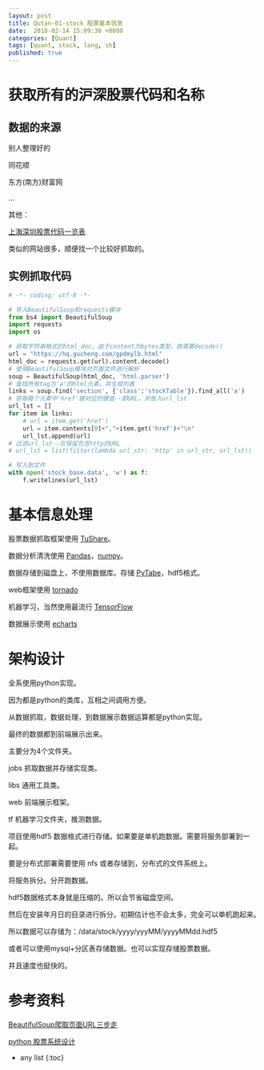 ```yaml
---
layout: post
title: Qutan-01-stock 股票基本信息
date:  2018-02-14 15:09:30 +0800
categories: [Quant]
tags: [quant, stock, lang, sh]
published: true
---
```


# 获取所有的沪深股票代码和名称

## 数据的来源

别人整理好的

同花顺

东方(南方)财富网

...

其他：

[上海深圳股票代码一览表](https://hq.gucheng.com/gpdmylb.html)

类似的网站很多，顺便找一个比较好抓取的。

## 实例抓取代码

```py
# -*- coding: utf-8 -*-

# 导入BeautifulSoup和requests模块
from bs4 import BeautifulSoup
import requests
import os

# 获取字符串格式的html_doc。由于content为bytes类型，故需要decode()
url = "https://hq.gucheng.com/gpdmylb.html"
html_doc = requests.get(url).content.decode()  
# 使用BeautifulSoup模块对页面文件进行解析
soup = BeautifulSoup(html_doc, 'html.parser')
# 查找所有tag为'a'的html元素，并生成列表
links = soup.find('section', {'class':'stockTable'}).find_all('a')
# 获取每个元素中'href'键对应的键值--即URL，并放入url_lst
url_lst = []
for item in links:
	# url = item.get('href')
	url = item.contents[0]+","+item.get('href')+"\n"
	url_lst.append(url)
# 过滤url_lst--仅保留包含http的URL
# url_lst = list(filter(lambda url_str: 'http' in url_str, url_lst))

# 写入到文件
with open('stock_base.data', 'w') as f:
	f.writelines(url_lst)
```

# 基本信息处理

股票数据抓取框架使用 [TuShare](http://tushare.org/)。

数据分析清洗使用 [Pandas](https://houbb.github.io/2018/02/14/quant-07-pandas-07)，[numpy](https://houbb.github.io/2019/04/16/numpy-01-overview-01)。

数据存储到磁盘上，不使用数据库。存储 [PyTabe](http://www.pytables.org/)，hdf5格式。

web框架使用 [tornado](http://www.tornadoweb.org/en/stable/)

机器学习，当然使用最流行 [TensorFlow](https://www.tensorflow.org/)

数据展示使用 [echarts](http://echarts.baidu.com/)

# 架构设计

全系使用python实现。

因为都是python的类库，互相之间调用方便。

从数据抓取，数据处理，到数据展示数据运算都是python实现。

最终的数据都到前端展示出来。

主要分为4个文件夹。

jobs 抓取数据并存储实现类。

libs 通用工具类。

web 前端展示框架。

tf 机器学习文件夹，推测数据。

项目使用hdf5 数据格式进行存储。如果要是单机跑数据。需要将服务部署到一起。

要是分布式部署需要使用 nfs 或者存储到，分布式的文件系统上。

将服务拆分。分开跑数据。

hdf5数据格式本身就是压缩的。所以会节省磁盘空间。

然后在安装年月日的目录进行拆分。初期估计也不会太多，完全可以单机跑起来。

所以数据可以存储为：/data/stock/yyyy/yyyMM/yyyyMMdd.hdf5

或者可以使用mysql+分区表存储数据。也可以实现存储股票数据。

并且速度也挺快的。



# 参考资料

[BeautifulSoup爬取页面URL三步走](https://blog.csdn.net/lylfv/article/details/81543487)

[python 股票系统设计](https://blog.csdn.net/freewebsys/article/details/75364909)

* any list
{:toc}